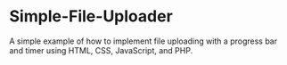 # Simple-File-Uploader
A simple example of how to implement file uploading with a progress bar and timer using HTML, CSS, JavaScript, and PHP.
